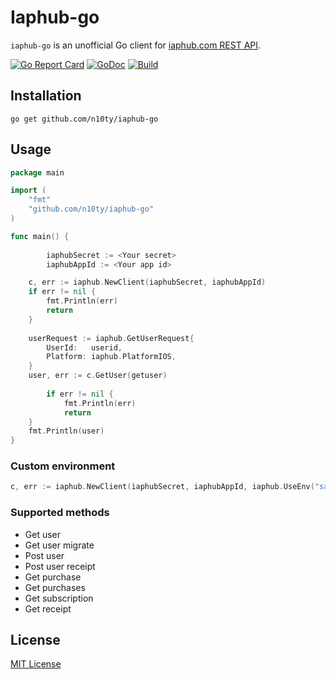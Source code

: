 # Iaphub-go

`iaphub-go` is an unofficial Go client for [iaphub.com REST API](https://www.iaphub.com/docs/api/).

[![Go Report Card](https://goreportcard.com/badge/github.com/n10ty/iaphub-go)](https://goreportcard.com/report/github.com/n10ty/iaphub-go)
[![GoDoc](https://godoc.org/https://godoc.org/github.com/n10ty/iaphub-go?status.svg)](https://godoc.org/github.com/n10ty/iaphub-go)
[![Build](https://github.com/n10ty/iaphub-go/actions/workflows/test-build.yml/badge.svg?branch=master)](https://github.com/n10ty/iaphub-go/actions/workflows/test-build.yml)

## Installation

`go get github.com/n10ty/iaphub-go`

## Usage
```go
package main

import (
	"fmt"
	"github.com/n10ty/iaphub-go"
)

func main() {
    
        iaphubSecret := <Your secret>
        iaphubAppId := <Your app id>

	c, err := iaphub.NewClient(iaphubSecret, iaphubAppId)
	if err != nil {
		fmt.Println(err)
		return
	}
	
	userRequest := iaphub.GetUserRequest{
		UserId:   userid,
		Platform: iaphub.PlatformIOS,
	}
	user, err := c.GetUser(getuser)
    
        if err != nil {
            fmt.Println(err)
            return
	}
	fmt.Println(user)
}
```

### Custom environment

```go
c, err := iaphub.NewClient(iaphubSecret, iaphubAppId, iaphub.UseEnv("sandbox"))
```


### Supported methods

* Get user
* Get user migrate
* Post user
* Post user receipt
* Get purchase
* Get purchases
* Get subscription
* Get receipt

## License

[MIT License](LICENSE)
